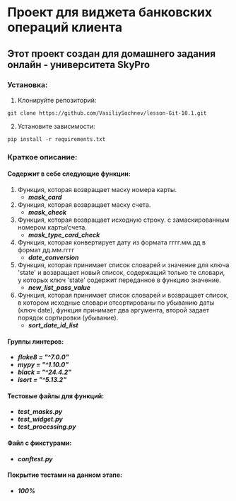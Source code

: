 # Проект для виджета банковских операций клиента
## Этот проект создан для домашнего задания онлайн - университета SkyPro
### Установка:
1. Клонируйте репозиторий:
````shell
git clone https://github.com/VasiliySochnev/lesson-Git-10.1.git
````
2. Установите зависимости:
````
pip install -r requirements.txt
````
### Краткое описание:
#### Содержит в себе следующие функции:
1. Функция, которая возвращает маску номера карты.
    + ***mask_card***
2. Функция, которая возвращает маску счета.
    + ***mask_check***
3. Функция, которая возвращает исходную строку.
    с замаскированным номером карты/счета.
    + ***mask_type_card_check***
4. Функция, которая конвертирует дату из формата
    гггг.мм.дд в формат дд.мм.гггг
    + ***date_conversion***
5. Функция, которая принимает список словарей и значение для ключа
    'state' и возвращает новый список, содержащий только те словари, у которых ключ
    'state' содержит переданное в функцию значение.
    + ***new_list_pass_value***
6. Функция, которая принимает список словарей и возвращает список,
    в котором исходные словари отсортированы по убыванию даты (ключ date),
    функция принимает два аргумента, второй задает порядок сортировки (убывание).
    + ***sort_date_id_list***
 
#### Группы линтеров:
   + ___flake8 = "^7.0.0"___
   + ___mypy = "^1.10.0"___
   + ___black = "^24.4.2"___
   + ___isort = "^5.13.2"___

#### Тестовые файлы для функций:
   + ___test_masks.py___
   + ___test_widget.py___
   + ___test_processing.py___

#### Файл с фикстурами:
   + ___conftest.py___

#### Покрытие тестами на данном этапе:
   + ___100%___